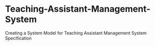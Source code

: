 # Teaching-Assistant-Management-System
Creating a System Model for Teaching Assistant Management System Specification
